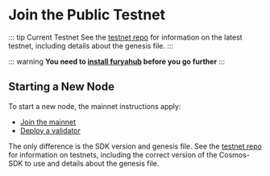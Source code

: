 # Join the Public Testnet

::: tip Current Testnet
See the [testnet repo](https://github.com/furyahub/network/tree/main/testnets) for
information on the latest testnet, including details about the genesis file.
:::

::: warning
**You need to [install furyahub](./install.md) before you go further**
:::

## Starting a New Node

To start a new node, the mainnet instructions apply:

- [Join the mainnet](./join-mainnet.md)
- [Deploy a validator](./validator-setup.md)

The only difference is the SDK version and genesis file. See the [testnet repo](https://github.com/furyahub/network/tree/main/testnets) for information on testnets, including the correct version of the Cosmos-SDK to use and details about the genesis file.
